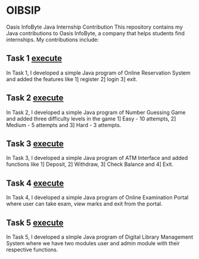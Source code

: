 # OIBSIP

Oasis InfoByte Java Internship Contribution
This repository contains my Java contributions to Oasis InfoByte, a company that helps students find internships. My contributions include:

## Task 1 [execute](https://github.com/bhaktim19/OIBSIP/blob/main/OnlineReservationSystem)
In Task 1, I developed a simple Java program of Online Reservation System and added the features like 1] register 2] login 3] exit.

## Task 2 [execute](https://github.com/bhaktim19/OIBSIP/blob/main/GuessTheNumberGame)
In Task 2, I developed a simple Java program of Number Guessing Game and added three difficulty levels in the game 1] Easy - 10 attempts, 2] Medium - 5 attempts and 3] Hard - 3 attempts. 

## Task 3 [execute](https://github.com/bhaktim19/OIBSIP/blob/main/ATM)
In Task 3, I developed a simple Java program of ATM Interface and added functions like 1] Deposit, 2] Withdraw, 3] Check Balance and 4] Exit.

## Task 4 [execute](https://github.com/bhaktim19/OIBSIP/blob/main/Online)
In Task 4, I developed a simple Java program of Online Examination Portal where user can take exam, view marks and exit from the portal.

## Task 5 [execute](https://github.com/bhaktim19/OIBSIP/blob/main/DigitalLibraryManagement)
In Task 5, I developed a simple Java program of Digital Library Management System where we have two modules user and admin module with their respective functions.
